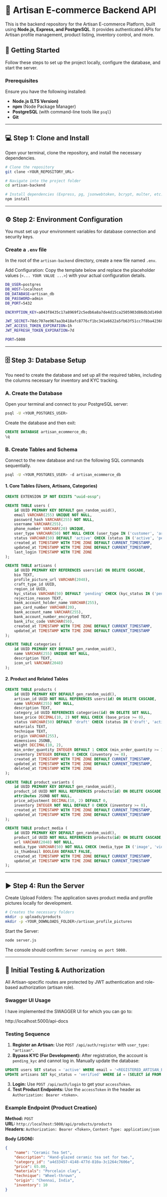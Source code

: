 # 🏺 Artisan E-commerce Backend API

This is the backend repository for the Artisan E-commerce Platform, built using **Node.js, Express, and PostgreSQL**. It provides authenticated APIs for Artisan profile management, product listing, inventory control, and more.

## 🚀 Getting Started

Follow these steps to set up the project locally, configure the database, and start the server.

### Prerequisites

Ensure you have the following installed:

* **Node.js (LTS Version)**
* **npm** (Node Package Manager)
* **PostgreSQL** (with command-line tools like `psql`)
* **Git**

---

## 💻 Step 1: Clone and Install

Open your terminal, clone the repository, and install the necessary dependencies.

```bash
# Clone the repository
git clone <YOUR_REPOSITORY_URL>

# Navigate into the project folder
cd artisan-backend

# Install dependencies (Express, pg, jsonwebtoken, bcrypt, multer, etc.)
npm install
```

---

## ⚙️ Step 2: Environment Configuration

You must set up your environment variables for database connection and security keys.

### Create a `.env` file

In the root of the `artisan-backend` directory, create a new file named `.env`.

Add Configuration: Copy the template below and replace the placeholder values (`<... YOUR VALUE ...>`) with your actual configuration details.

```bash
DB_USER=postgres
DB_HOST=localhost
DB_DATABASE=artisan_db
DB_PASSWORD=admin
DB_PORT=5432

ENCRYPTION_KEY=a043f8435c17a8969f2c5edb6a8a7de4d15ca2505903d86db3d149d0fe68a92c

JWT_SECRET=78dc707ee967aa3b418afc8776cf1bc341e6622a5fb63f51cc7f8ba42368060c
JWT_ACCESS_TOKEN_EXPIRATION=1h
JWT_REFRESH_TOKEN_EXPIRATION=7d

PORT=5000
```

---

## 🗄️ Step 3: Database Setup

You need to create the database and set up all the required tables, including the columns necessary for inventory and KYC tracking.

### A. Create the Database

Open your terminal and connect to your PostgreSQL server:

```bash
psql -U <YOUR_POSTGRES_USER>
```

Create the database and then exit:

```sql
CREATE DATABASE artisan_ecommerce_db;
\q
```

### B. Create Tables and Schema

Connect to the new database and run the following SQL commands sequentially.

```bash
psql -U <YOUR_POSTGRES_USER> -d artisan_ecommerce_db
```

#### 1. Core Tables (Users, Artisans, Categories)

```sql
CREATE EXTENSION IF NOT EXISTS "uuid-ossp";

CREATE TABLE users (
    id UUID PRIMARY KEY DEFAULT gen_random_uuid(),
    email VARCHAR(255) UNIQUE NOT NULL,
    password_hash VARCHAR(255) NOT NULL,
    username VARCHAR(255),
    phone_number VARCHAR(20) UNIQUE,
    user_type VARCHAR(50) NOT NULL CHECK (user_type IN ('customer', 'artisan', 'admin_staff', 'artisan_hub')),
    status VARCHAR(50) DEFAULT 'active' CHECK (status IN ('active', 'pending_kyc', 'inactive', 'suspended')),
    created_at TIMESTAMP WITH TIME ZONE DEFAULT CURRENT_TIMESTAMP,
    updated_at TIMESTAMP WITH TIME ZONE DEFAULT CURRENT_TIMESTAMP,
    last_login TIMESTAMP WITH TIME ZONE
);

CREATE TABLE artisans (
    id UUID PRIMARY KEY REFERENCES users(id) ON DELETE CASCADE,
    bio TEXT,
    profile_picture_url VARCHAR(2048),
    craft_type_id UUID,
    region_id UUID,
    kyc_status VARCHAR(50) DEFAULT 'pending' CHECK (kyc_status IN ('pending', 'verified', 'rejected')),
    rejection_reason TEXT,
    bank_account_holder_name VARCHAR(255),
    pan_card_number VARCHAR(20),
    bank_account_name VARCHAR(255),
    bank_account_number_encrypted TEXT,
    bank_ifsc_code VARCHAR(50),
    created_at TIMESTAMP WITH TIME ZONE DEFAULT CURRENT_TIMESTAMP,
    updated_at TIMESTAMP WITH TIME ZONE DEFAULT CURRENT_TIMESTAMP
);

CREATE TABLE categories (
    id UUID PRIMARY KEY DEFAULT gen_random_uuid(),
    name VARCHAR(255) UNIQUE NOT NULL,
    description TEXT,
    icon_url VARCHAR(2048)
);
```

#### 2. Product and Related Tables

```sql
CREATE TABLE products (
    id UUID PRIMARY KEY DEFAULT gen_random_uuid(),
    artisan_id UUID NOT NULL REFERENCES users(id) ON DELETE CASCADE,
    name VARCHAR(255) NOT NULL,
    description TEXT,
    category_id UUID REFERENCES categories(id) ON DELETE SET NULL,
    base_price DECIMAL(10, 2) NOT NULL CHECK (base_price >= 0),
    status VARCHAR(50) DEFAULT 'draft' CHECK (status IN ('draft', 'active', 'inactive', 'out_of_stock')),
    materials TEXT,
    technique TEXT,
    origin VARCHAR(255),
    dimensions JSONB,
    weight DECIMAL(10, 2),
    min_order_quantity INTEGER DEFAULT 1 CHECK (min_order_quantity >= 1),
    inventory INTEGER DEFAULT 0 CHECK (inventory >= 0),
    created_at TIMESTAMP WITH TIME ZONE DEFAULT CURRENT_TIMESTAMP,
    updated_at TIMESTAMP WITH TIME ZONE DEFAULT CURRENT_TIMESTAMP,
    deleted_at TIMESTAMP WITH TIME ZONE
);

CREATE TABLE product_variants (
    id UUID PRIMARY KEY DEFAULT gen_random_uuid(),
    product_id UUID NOT NULL REFERENCES products(id) ON DELETE CASCADE,
    attributes JSONB NOT NULL,
    price_adjustment DECIMAL(10, 2) DEFAULT 0,
    inventory INTEGER NOT NULL DEFAULT 0 CHECK (inventory >= 0),
    created_at TIMESTAMP WITH TIME ZONE DEFAULT CURRENT_TIMESTAMP,
    updated_at TIMESTAMP WITH TIME ZONE DEFAULT CURRENT_TIMESTAMP
);

CREATE TABLE product_media (
    id UUID PRIMARY KEY DEFAULT gen_random_uuid(),
    product_id UUID NOT NULL REFERENCES products(id) ON DELETE CASCADE,
    url VARCHAR(2048) NOT NULL,
    media_type VARCHAR(50) NOT NULL CHECK (media_type IN ('image', 'video')),
    is_thumbnail BOOLEAN DEFAULT FALSE,
    created_at TIMESTAMP WITH TIME ZONE DEFAULT CURRENT_TIMESTAMP,
    updated_at TIMESTAMP WITH TIME ZONE DEFAULT CURRENT_TIMESTAMP
);
```

---

## ▶️ Step 4: Run the Server

Create Upload Folders: The application saves product media and profile pictures locally for development.

```bash
# Creates the necessary folders
mkdir -p uploads/products
mkdir -p <YOUR_DOWNLOADS_FOLDER>/artisan_profile_pictures
```

Start the Server:

```bash
node server.js
```

The console should confirm: `Server running on port 5000.`

---

## 🔑 Initial Testing & Authorization

All Artisan-specific routes are protected by JWT authentication and role-based authorization (artisan role).
### Swagger UI Usage
I have implemented the SWAGGER UI for which you can go to:

http://localhost:5000/api-docs

### Testing Sequence

1. **Register an Artisan:** Use `POST /api/auth/register` with `user_type: "artisan"`.
2. **Bypass KYC (For Development):** After registration, the account is `pending_kyc` and cannot log in. Manually update the database:

```sql
UPDATE users SET status = 'active' WHERE email = '<REGISTERED_ARTISAN_EMAIL>';
UPDATE artisans SET kyc_status = 'verified' WHERE id = (SELECT id FROM users WHERE email = '<REGISTERED_ARTISAN_EMAIL>');
```

3. **Login:** Use `POST /api/auth/login` to get your `accessToken`.
4. **Test Product Endpoints:** Use the `accessToken` in the header as `Authorization: Bearer <token>`.

### Example Endpoint (Product Creation)

**Method:** `POST`  
**URL:** `http://localhost:5000/api/products/products`  
**Headers:** `Authorization: Bearer <Token>`, `Content-Type: application/json`  

**Body (JSON):**

```json
{
    "name": "Ceramic Tea Set",
    "description": "Hand-glazed ceramic tea set for two.",
    "category_id": "a4d33457-4148-477d-810a-3c1264c7606e",
    "price": 65.00,
    "materials": "Porcelain clay",
    "technique": "Wheel-thrown",
    "origin": "Chennai, India",
    "inventory": 10
}
```
